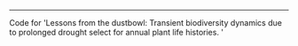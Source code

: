 ****
Code for 'Lessons from the dustbowl: Transient biodiversity dynamics due to prolonged drought select for annual plant life histories. '
